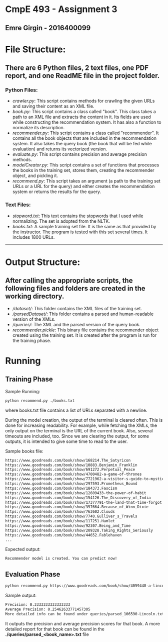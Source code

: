 # CmpE 493 - Assignment 3

## Emre Girgin - 2016400099

# File Structure:

There are 6 Python files, 2 text files, one PDF report, and one ReadME file in the project folder.
---
### Python Files:
- _crawler.py_: This script contains methods for crawling the given URLs and saving their content as an XML file.
- _book.py_: This script contains a class called "book". This class takes a path to an XML file and extracts the content in it. Its fields are used while constructing the recommendation system. It has also a function to normalize its description.
- _recommender.py_: This script contains a class called "recommender". It contains all the book objects that are included in the recommendation system. It also takes the query book (the book that will be fed while evaluation) and returns its vectorized version.
- _evaluate.py_: This script contains precision and average precision methods.
- _modelCreator.py_: This script contains a set of functions that processes the books in the training set, stores them, creating the recommender object, and pickling it.
- _recommend.py_: This script takes an argument (a path to the training set URLs or a URL for the query) and either creates the recommendation system or returns the results for the query.

### Text Files:
- _stopword.txt_: This text contains the stopwords that I used while normalizing. The set is adopted from the NLTK.
- _books.txt_: A sample training set file. It is the same as that provided by the instructor. The program is tested with this set several times. It includes 1800 URLs. 
---
# Output Structure:

After calling the appropriate scripts, the following files and folders are created in the working directory.
---

- _/dataset/_: This folder contains the XML files of the training set.
- _/parsedDataset/_: This folder contains a parsed and human-readable version of the XMLs.
- _/queries/_: The XML and the parsed version of the query book.
- _recommender.pickle_: This binary file contains the recommender object created using the training set. It is created after the program is run for the training phase.

# Running

## Training Phase

Sample Running:

``` bash
python recommend.py ./books.txt

```

where books.txt file contains a list of URLs separated with a newline.

During the model creation, the output of the terminal is cleared often. This is done for increasing readability. For example, while fetching the XMLs, the only output on the terminal is the URL of the current book. Also, several timeouts are included, too. Since we are clearing the output, for some outputs, it is intended to give some time to read to the user. 

Sample books file:
``` bash
https://www.goodreads.com/book/show/168214.The_Satyricon
https://www.goodreads.com/book/show/10883.Benjamin_Franklin
https://www.goodreads.com/book/show/691272.Perpetual_Peace
https://www.goodreads.com/book/show/4700482-a-game-of-thrones
https://www.goodreads.com/book/show/7721962-a-visitor-s-guide-to-mystic-falls
https://www.goodreads.com/book/show/297593.Prometheus_Bound
https://www.goodreads.com/book/show/184373.Fascism
https://www.goodreads.com/book/show/12609433-the-power-of-habit
https://www.goodreads.com/book/show/154126.The_Discovery_of_India
https://www.goodreads.com/book/show/17377791-the-land-that-time-forgot
https://www.goodreads.com/book/show/357664.Because_of_Winn_Dixie
https://www.goodreads.com/book/show/763602.Clouds
https://www.goodreads.com/book/show/7740.Gulliver_s_Travels
https://www.goodreads.com/book/show/117251.Hamlet
https://www.goodreads.com/book/show/92307.Being_and_Time
https://www.goodreads.com/book/show/209328.Taking_Rights_Seriously
https://www.goodreads.com/book/show/44652.Fablehaven
...

```

Expected output:

```bash
Recommender model is created. You can predict now!
```


## Evaluation Phase

```bash
python recommend.py https://www.goodreads.com/book/show/4059448-a-lincoln

```
Sample output:
```bash
Precision: 0.3333333333333333
Average Precision: 0.25462633771457305
More detailed info can be found under queries/parsed_106590-Lincoln.txt file.
```


It outputs the precision and average precision scores for that book. A more detailed report for that book can be found in the **./queries/parsed_<book_name>.txt** file
